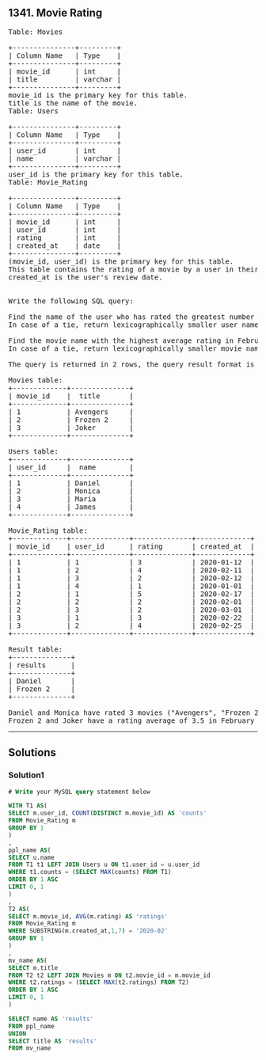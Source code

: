 ## 1341. Movie Rating
<pre>
Table: Movies

+---------------+---------+
| Column Name   | Type    |
+---------------+---------+
| movie_id      | int     |
| title         | varchar |
+---------------+---------+
movie_id is the primary key for this table.
title is the name of the movie.
Table: Users

+---------------+---------+
| Column Name   | Type    |
+---------------+---------+
| user_id       | int     |
| name          | varchar |
+---------------+---------+
user_id is the primary key for this table.
Table: Movie_Rating

+---------------+---------+
| Column Name   | Type    |
+---------------+---------+
| movie_id      | int     |
| user_id       | int     |
| rating        | int     |
| created_at    | date    |
+---------------+---------+
(movie_id, user_id) is the primary key for this table.
This table contains the rating of a movie by a user in their review.
created_at is the user's review date. 
 

Write the following SQL query:

Find the name of the user who has rated the greatest number of movies.
In case of a tie, return lexicographically smaller user name.

Find the movie name with the highest average rating in February 2020.
In case of a tie, return lexicographically smaller movie name.

The query is returned in 2 rows, the query result format is in the following example:

Movies table:
+-------------+--------------+
| movie_id    |  title       |
+-------------+--------------+
| 1           | Avengers     |
| 2           | Frozen 2     |
| 3           | Joker        |
+-------------+--------------+

Users table:
+-------------+--------------+
| user_id     |  name        |
+-------------+--------------+
| 1           | Daniel       |
| 2           | Monica       |
| 3           | Maria        |
| 4           | James        |
+-------------+--------------+

Movie_Rating table:
+-------------+--------------+--------------+-------------+
| movie_id    | user_id      | rating       | created_at  |
+-------------+--------------+--------------+-------------+
| 1           | 1            | 3            | 2020-01-12  |
| 1           | 2            | 4            | 2020-02-11  |
| 1           | 3            | 2            | 2020-02-12  |
| 1           | 4            | 1            | 2020-01-01  |
| 2           | 1            | 5            | 2020-02-17  | 
| 2           | 2            | 2            | 2020-02-01  | 
| 2           | 3            | 2            | 2020-03-01  |
| 3           | 1            | 3            | 2020-02-22  | 
| 3           | 2            | 4            | 2020-02-25  | 
+-------------+--------------+--------------+-------------+

Result table:
+--------------+
| results      |
+--------------+
| Daniel       |
| Frozen 2     |
+--------------+

Daniel and Monica have rated 3 movies ("Avengers", "Frozen 2" and "Joker") but Daniel is smaller lexicographically.
Frozen 2 and Joker have a rating average of 3.5 in February but Frozen 2 is smaller lexicographically.
</pre>

-----------------------------------------------------------------------------------------

## Solutions
### Solution1
```sql
# Write your MySQL query statement below

WITH T1 AS(
SELECT m.user_id, COUNT(DISTINCT m.movie_id) AS 'counts'
FROM Movie_Rating m 
GROUP BY 1
)
,
ppl_name AS(
SELECT u.name
FROM T1 t1 LEFT JOIN Users u ON t1.user_id = u.user_id
WHERE t1.counts = (SELECT MAX(counts) FROM T1)
ORDER BY 1 ASC
LIMIT 0, 1
)
,
T2 AS(
SELECT m.movie_id, AVG(m.rating) AS 'ratings'
FROM Movie_Rating m
WHERE SUBSTRING(m.created_at,1,7) = '2020-02'
GROUP BY 1
)
,
mv_name AS(
SELECT m.title 
FROM T2 t2 LEFT JOIN Movies m ON t2.movie_id = m.movie_id
WHERE t2.ratings = (SELECT MAX(t2.ratings) FROM T2)
ORDER BY 1 ASC
LIMIT 0, 1
)

SELECT name AS 'results'
FROM ppl_name
UNION
SELECT title AS 'results'
FROM mv_name

```




